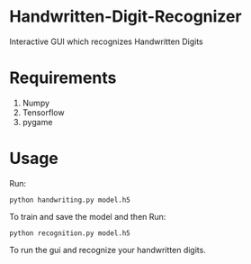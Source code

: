 # Handwritten-Digit-Recognizer
Interactive GUI which recognizes Handwritten Digits

# Requirements
1. Numpy
2. Tensorflow
3. pygame

# Usage
Run:
```
python handwriting.py model.h5
```
To train and save the model
and then
Run:
```
python recognition.py model.h5
```
To run the gui and recognize your handwritten digits.
